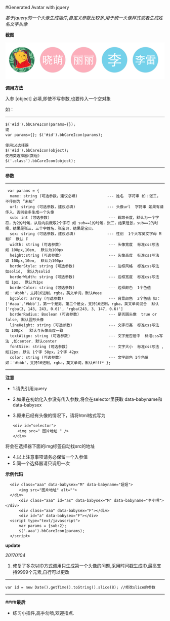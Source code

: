 #Generated Avatar with jquery

*基于jquery的一个头像生成插件,自定义参数比较多,用于统一头像样式或者生成姓名文字头像*


__截图__


!['demo;](demo.png)


__调用方法__

入参 [object] 必填,即使不写参数,也要传入一个空对象

如：  
***
    $('#id').bbCareIcon(params={});  
    或 
    var params={}; $('#id').bbCareIcon(params);
    
    使用id选择器
    $('#id').bbCareIcon(object);
    使用类选择器(数组)
    $('.class').bbCareIcon(object);
***

__参数__
***
     var params = {
      name: string (可选参数，建议必填)             --- 姓名  字符串 如：张三， 不传则为 “未知” 
      url: string (可选参数，建议必填)              --- 头像url  字符串 如果有请传入，否则会多生成一个头像
      sub: int (可选参数)                          --- 截取长度，默认为一个字符，为2的时候，从后向前截取2个字符 如 sub==1的时候，张三，结果是张，sub==2的时候，结果是张三，三个字姓名，张宝贝，结果是宝贝。
      sex: string (可选参数，建议必填)              --- 性别  1个大写英文字母 M和F  默认 F
      width: string (可选参数)                     --- 头像宽度  标准css写法 如 100px,10em,  默认为100px
      height:string (可选参数)                     --- 头像高度  标准css写法 如 100px,10em,  默认为100px
      borderStyle: string (可选参数)               --- 边框风格  标准css写法 如solid,  默认为solid
      borderWidth: string (可选参数)               --- 边框宽度  标准css写法 如 1px,  默认为1px
      borderColor: string (可选参数)               --- 边框颜色  1个色值 如：'#bbb'，支持16进制，rgba，英文单词，默认#eee
      bgColor: array (可选参数)                    --- 背景颜色  2个色值 如：['#aaa','#bbb']，第一个是男，第二个是女，支持16进制，rgba，英文单词混合  默认['rgba(3, 143, 243, 0.6)', 'rgba(243, 3, 147, 0.6)']
      borderRadius: Boolean (可选参数)             --- 是否圆头像  true or false, 默认圆形头像
      lineHeight: string (可选参数)                --- 文字行高  标准css写法  如 100px   默认与头像高度一致
      textAlign: string (可选参数)                 --- 文字是否居中  标准css写法 ,如center. 默认center
      fontSize: string (可选参数)                  --- 文字大小  标准css写法 ,如12px. 默认 1个字 58px，2个字 42px
      color: string (可选参数)                     --- 文字颜色 1个色值 如：'#bbb'，支持16进制，rgba，英文单词，默认#fff* };
***

__注意__
* 1.请先引用jquery
* 2.如果在初始化入参没有传入参数,将会在selector里获取 data-babyname和data-babysex
* 3.原来已经有头像的情况下，请将html格式写为  

      <div id="selector">
        <img src=" 图片地址 " />
      </div>
      
将会在选择器下面的img标签自动找src的地址
* 4.以上注意事项请务必保留一个入参值 
* 5.同一个选择器请只调用一次


__示例代码__

      <div class="aaa" data-babysex="M" data-babyname="妞妞">
          <img src="图片地址" alt="">
      </div>
          <div class="aaa" id="as" data-babysex="M" data-babyname="李小明"></div>
          <div class="aaa" data-babysex="F"></div>
          <div id="a" data-babysex="F"></div>
      <script type="text/javascript">
          var params = {sub:2};
          $('.aaa').bbCareIcon(params);
      </script>

__update__

*20170104*
1. 修复了多次以ID方式调用只生成第一个头像的问题,采用时间戳生成ID,最高支持9999个元素,自行可以更改
***
    var id = new Date().getTime().toString().slice(8); //修改slice的参数
***



####__最后__

* 练习小插件,高手勿喷,欢迎指点.
